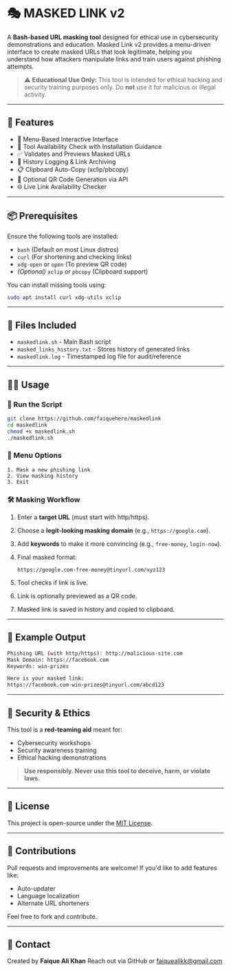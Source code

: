 # 🎭 MASKED LINK v2

A **Bash-based URL masking tool** designed for ethical use in cybersecurity demonstrations and education. Masked Link v2 provides a menu-driven interface to create masked URLs that look legitimate, helping you understand how attackers manipulate links and train users against phishing attempts.

> ⚠️ **Educational Use Only:** This tool is intended for ethical hacking and security training purposes only. Do **not** use it for malicious or illegal activity.

---

## 🚀 Features

- 📜 Menu-Based Interactive Interface
- 🔧 Tool Availability Check with Installation Guidance
- ✅ Validates and Previews Masked URLs
- 🧾 History Logging & Link Archiving
- 📋 Clipboard Auto-Copy (xclip/pbcopy)
- 📸 Optional QR Code Generation via API
- 🌐 Live Link Availability Checker

---

## 📦 Prerequisites

Ensure the following tools are installed:

- `bash` (Default on most Linux distros)
- `curl` (For shortening and checking links)
- `xdg-open` or `open` (To preview QR code)
- *(Optional)* `xclip` or `pbcopy` (Clipboard support)

You can install missing tools using:

```bash
sudo apt install curl xdg-utils xclip
````

---

## 📂 Files Included

* `maskedlink.sh` - Main Bash script
* `masked_links_history.txt` - Stores history of generated links
* `maskedlink.log` - Timestamped log file for audit/reference

---

## 🧑‍💻 Usage

### 🔧 Run the Script

```bash
git clone https://github.com/faiquehere/maskedlink
cd maskedlink
chmod +x maskedlink.sh
./maskedlink.sh
```

### 📜 Menu Options

```
1. Mask a new phishing link
2. View masking history
3. Exit
```

### 🛠️ Masking Workflow

1. Enter a **target URL** (must start with http/https).
2. Choose a **legit-looking masking domain** (e.g., `https://google.com`).
3. Add **keywords** to make it more convincing (e.g., `free-money`, `login-now`).
4. Final masked format:

   ```
   https://google.com-free-money@tinyurl.com/xyz123
   ```
5. Tool checks if link is live.
6. Link is optionally previewed as a QR code.
7. Masked link is saved in history and copied to clipboard.

---

## 📜 Example Output

```bash
Phishing URL (with http/https): http://malicious-site.com
Mask Domain: https://facebook.com
Keywords: win-prizes

Here is your masked link:
https://facebook.com-win-prizes@tinyurl.com/abcd123
```

---

## 🔐 Security & Ethics

This tool is a **red-teaming aid** meant for:

* Cybersecurity workshops
* Security awareness training
* Ethical hacking demonstrations

> **Use responsibly. Never use this tool to deceive, harm, or violate laws.**

---

## 📝 License

This project is open-source under the [MIT License](LICENSE).

---

## 🙌 Contributions

Pull requests and improvements are welcome! If you'd like to add features like:

* Auto-updater
* Language localization
* Alternate URL shorteners

Feel free to fork and contribute.

---

## 📧 Contact

Created by **Faique Ali Khan**
Reach out via GitHub or faiquealikk@gmail.com

